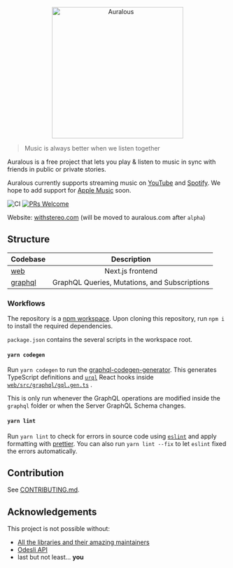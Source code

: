 <p align="center">
  <a href="https://auralous.com">
    <img alt="Auralous" src="https://github.com/auralous/auralous/raw/main/web/public/images/banner.png" height="300px">
  </a>
</p>

> Music is always better when we listen together

Auralous is a free project that lets you play & listen to music in sync with friends in public or private stories.

Auralous currently supports streaming music on [YouTube](https://www.youtube.com/) and [Spotify](https://www.spotify.com/). We hope to add support for [Apple Music](https://www.apple.com/apple-music/) soon.

![CI](https://github.com/auralous/auralous/workflows/CI/badge.svg)
[![PRs Welcome](https://badgen.net/badge/PRs/welcome/ff5252)](/CONTRIBUTING.md)

Website: [withstereo.com](https://withstereo.com) (will be moved to auralous.com after `alpha`)

## Structure

| Codebase           |                  Description                  |
| :----------------- | :-------------------------------------------: |
| [web](web)         |               Next.js frontend                |
| [graphql](graphql) | GraphQL Queries, Mutations, and Subscriptions |

### Workflows

The repository is a [npm workspace](https://docs.npmjs.com/cli/v7/using-npm/workspaces). Upon cloning this repository, run `npm i` to install the required dependencies.

`package.json` contains the several scripts in the workspace root.

#### `yarn codegen`

Run `yarn codegen` to run the [graphql-codegen-generator](https://github.com/dotansimha/graphql-code-generator). This generates TypeScript definitions and [`urql`](https://github.com/FormidableLabs/urql) React hooks inside [`web/src/graphql/gql.gen.ts`](web/src/graphql/gql.gen.ts) .

This is only run whenever the GraphQL operations are modified inside the `graphql` folder or when the Server GraphQL Schema changes.

#### `yarn lint`

Run `yarn lint` to check for errors in source code using [`eslint`](https://github.com/eslint/eslint) and apply formatting with [prettier](https://github.com/prettier/prettier). You can also run `yarn lint --fix` to let `eslint` fixed the errors automatically.

## Contribution

See [CONTRIBUTING.md](CONTRIBUTING.md).

## Acknowledgements

This project is not possible without:

- [All the libraries and their amazing maintainers](package.json)
- [Odesli API](https://odesli.co/)
- last but not least... **you**
